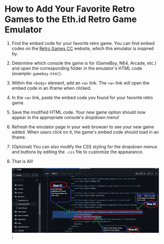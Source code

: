 # How to Add Your Favorite Retro Games to the Eth.id Retro Game Emulator

1. Find the embed code for your favorite retro game. You can find embed codes on the [Retro Games CC](https://www.retrogames.cc/) website, which this emulator is inspired by.

2. Determine which console the game is for (GameBoy, N64, Arcade, etc.) and open the corresponding folder in the emulator's HTML code (example: `gameboy.html`).

3. Within the `<body>` element, add an `<a>` link. The `<a>` link will open the embed code in an iframe when clicked.

4. In the `<a>` link, paste the embed code you found for your favorite retro game.

5. Save the modified HTML code. Your new game option should now appear in the appropriate console's dropdown menu!

6. Refresh the emulator page in your web browser to see your new game added. When users click on it, the game's embed code should load in an iframe.

7. (Optional) You can also modify the CSS styling for the dropdown menus and buttons by editing the `.css` file to customize the appearance.

8. That is All!
   &nbsp;
   <div style="margin-top:10px"></div>

   ![ScreenShot](/ScreenShotAddGames.png)<br>;
   <br>
